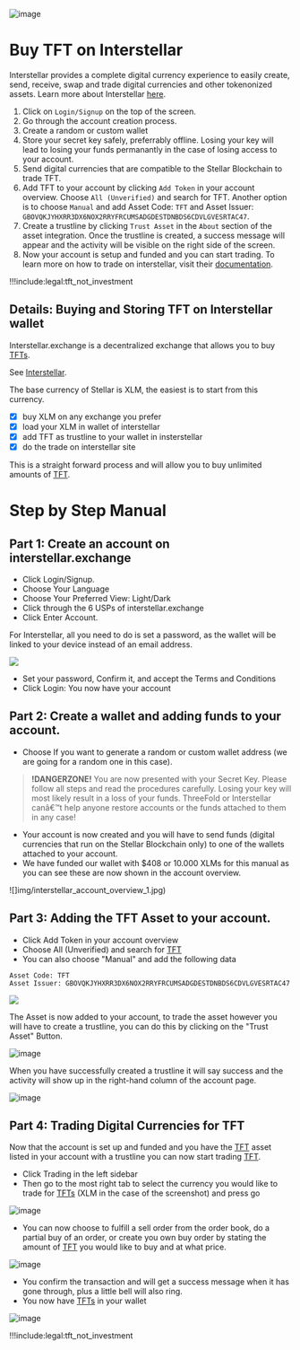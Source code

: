 ![image](img/interstellar_logo.jpg)

# Buy TFT on Interstellar  

Interstellar provides a complete digital currency experience to easily create, send, receive, swap and trade digital currencies and other tokenonized assets. Learn more about Interstellar [here](https://interstellar.exchange).

1. Click on `Login/Signup` on the top of the screen.
2. Go through the account creation process.
3. Create a random or custom wallet 
4. Store your secret key safely, preferrably offline. Losing your key will lead to losing your funds permanantly in the case of losing access to your account.
5. Send digital currencies that are compatible to the Stellar Blockchain to trade TFT.
6. Add TFT to your account by clicking `Add Token` in your account overview. Choose `All (Unverified)` and search for TFT. Another option is to choose `Manual` and add Asset Code: `TFT` and Asset Issuer: `GBOVQKJYHXRR3DX6NOX2RRYFRCUMSADGDESTDNBDS6CDVLGVESRTAC47`.
7. Create a trustline by clicking `Trust Asset` in the `About` section of the asset integration. Once the trustline is created, a success message will appear and the activity will be visible on the right side of the screen.
8. Now your account is setup and funded and you can start trading. To learn more on how to trade on interstellar, visit their [documentation](https://interstellar.exchange/docs/). 


!!!include:legal:tft_not_investment

## Details: Buying and Storing TFT on Interstellar wallet

Interstellar.exchange is a decentralized exchange that allows you to buy [TFTs](/tokens/threefold_token). 

See [Interstellar](https://interstellar.exchange).

The base currency of Stellar is XLM, the easiest is to start from this currency.

- [X] buy XLM on any exchange you prefer
- [X] load your XLM in wallet of interstellar
- [X] add TFT as trustline to your wallet in insterstellar
- [X] do the trade on interstellar site

This is a straight forward process and will allow you to buy unlimited amounts of [TFT](/tokens/threefold_token).

# Step by Step Manual

## Part 1: Create an account on interstellar.exchange

- Click Login/Signup.
- Choose Your Language
- Choose Your Preferred View: Light/Dark
- Click through the 6 USPs of interstellar.exchange
- Click Enter Account.

For Interstellar, all you need to do is set a password, as the wallet will be linked to your device instead of an email address.

![](img/interstellar_enter_account.jpg)

- Set your password, Confirm it, and accept the Terms and Conditions
- Click Login: You now have your account

## Part 2: Create a wallet and adding funds to your account.

- Choose If you want to generate a random or custom wallet address (we are going for a random one in this case).
> **!DANGERZONE!** You are now presented with your Secret Key. Please follow all steps and read the procedures carefully.  Losing your key will most likely result in a loss of your funds. ThreeFold or Interstellar canâ€™t help anyone restore accounts or the funds attached to them in any case!

- Your account is now created and you will have to send funds (digital currencies that run on the Stellar Blockchain only) to one of the wallets attached to your account.
- We have funded our wallet with $408 or 10.000 XLMs for this manual as you can see these are now shown in the account overview.

![]img/interstellar_account_overview_1.jpg)

## Part 3: Adding the TFT Asset to your account.

- Click Add Token in your account overview
- Choose All (Unverified) and search for [TFT](/tokens/threefold_token)
- You can also choose "Manual" and add the following data 

```
Asset Code: TFT
Asset Issuer: GBOVQKJYHXRR3DX6NOX2RRYFRCUMSADGDESTDNBDS6CDVLGVESRTAC47
```

![](img/interstellar_add_asset.jpg)

The Asset is now added to your account, to trade the asset however you will have to create a trustline, you can do this by clicking on the "Trust Asset" Button.

![image](img/interstellar_trust_asset.jpg)

When you have successfully created a trustline it will say success and the activity will show up in the right-hand column of the account page.

![image](img/interstellar_account_overview_2.jpg)

## Part 4: Trading Digital Currencies for TFT

Now that the account is set up and funded and you have the [TFT](/tokens/threefold_token) asset listed in your account with a trustline you can now start trading [TFT](/tokens/threefold_token).

- Click Trading in the left sidebar
- Then go to the most right tab to select the currency you would like to trade for [TFTs](/tokens/threefold_token) (XLM in the case of the screenshot) and press go

![image](img/interstellar_trade_xlm_tft.jpg)

- You can now choose to fulfill a sell order from the order book, do a partial buy of an order,  or create you own buy order by stating the amount of [TFT](/tokens/threefold_token) you would like to buy and at what price. 

![image](img/interstellar_trade_1.jpg)

- You confirm the transaction and will get a success message when it has gone through, plus a little bell will also ring.
- You now have [TFTs](/tokens/threefold_token) in your wallet

![image](img/interstellar_account_overview_3.jpg)

!!!include:legal:tft_not_investment